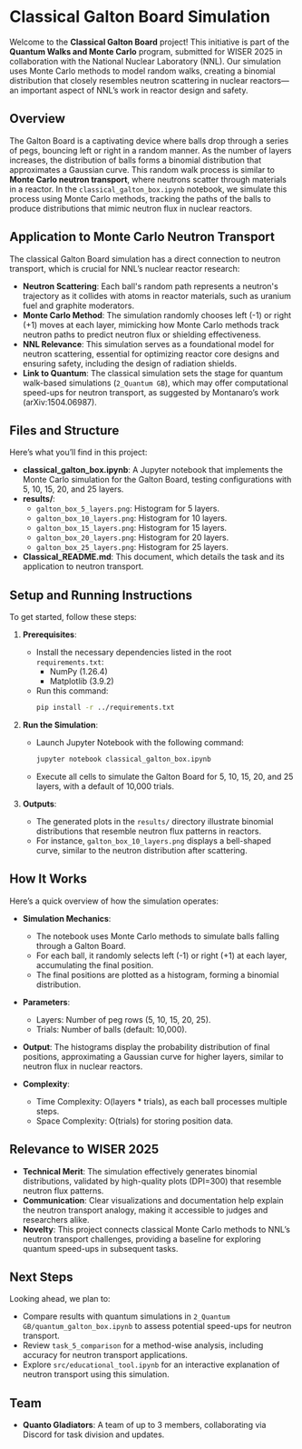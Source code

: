 # Classical Galton Board Simulation

Welcome to the **Classical Galton Board** project! This initiative is part of the **Quantum Walks and Monte Carlo** program, submitted for WISER 2025 in collaboration with the National Nuclear Laboratory (NNL). Our simulation uses Monte Carlo methods to model random walks, creating a binomial distribution that closely resembles neutron scattering in nuclear reactors—an important aspect of NNL’s work in reactor design and safety.

## Overview

The Galton Board is a captivating device where balls drop through a series of pegs, bouncing left or right in a random manner. As the number of layers increases, the distribution of balls forms a binomial distribution that approximates a Gaussian curve. This random walk process is similar to **Monte Carlo neutron transport**, where neutrons scatter through materials in a reactor. In the `classical_galton_box.ipynb` notebook, we simulate this process using Monte Carlo methods, tracking the paths of the balls to produce distributions that mimic neutron flux in nuclear reactors.

## Application to Monte Carlo Neutron Transport

The classical Galton Board simulation has a direct connection to neutron transport, which is crucial for NNL’s nuclear reactor research:

- **Neutron Scattering**: Each ball's random path represents a neutron's trajectory as it collides with atoms in reactor materials, such as uranium fuel and graphite moderators.
- **Monte Carlo Method**: The simulation randomly chooses left (-1) or right (+1) moves at each layer, mimicking how Monte Carlo methods track neutron paths to predict neutron flux or shielding effectiveness.
- **NNL Relevance**: This simulation serves as a foundational model for neutron scattering, essential for optimizing reactor core designs and ensuring safety, including the design of radiation shields.
- **Link to Quantum**: The classical simulation sets the stage for quantum walk-based simulations (`2_Quantum GB`), which may offer computational speed-ups for neutron transport, as suggested by Montanaro’s work (arXiv:1504.06987).

## Files and Structure

Here’s what you’ll find in this project:

- **classical_galton_box.ipynb**: A Jupyter notebook that implements the Monte Carlo simulation for the Galton Board, testing configurations with 5, 10, 15, 20, and 25 layers.
- **results/**:
  - `galton_box_5_layers.png`: Histogram for 5 layers.
  - `galton_box_10_layers.png`: Histogram for 10 layers.
  - `galton_box_15_layers.png`: Histogram for 15 layers.
  - `galton_box_20_layers.png`: Histogram for 20 layers.
  - `galton_box_25_layers.png`: Histogram for 25 layers.
- **Classical_README.md**: This document, which details the task and its application to neutron transport.

## Setup and Running Instructions

To get started, follow these steps:

1. **Prerequisites**:
   - Install the necessary dependencies listed in the root `requirements.txt`:
     - NumPy (1.26.4)
     - Matplotlib (3.9.2)
   - Run this command:
     ```bash
     pip install -r ../requirements.txt
     ```

2. **Run the Simulation**:
   - Launch Jupyter Notebook with the following command:
     ```bash
     jupyter notebook classical_galton_box.ipynb
     ```
   - Execute all cells to simulate the Galton Board for 5, 10, 15, 20, and 25 layers, with a default of 10,000 trials.

3. **Outputs**:
   - The generated plots in the `results/` directory illustrate binomial distributions that resemble neutron flux patterns in reactors.
   - For instance, `galton_box_10_layers.png` displays a bell-shaped curve, similar to the neutron distribution after scattering.

## How It Works

Here’s a quick overview of how the simulation operates:

- **Simulation Mechanics**:
  - The notebook uses Monte Carlo methods to simulate balls falling through a Galton Board.
  - For each ball, it randomly selects left (-1) or right (+1) at each layer, accumulating the final position.
  - The final positions are plotted as a histogram, forming a binomial distribution.

- **Parameters**:
  - Layers: Number of peg rows (5, 10, 15, 20, 25).
  - Trials: Number of balls (default: 10,000).

- **Output**: The histograms display the probability distribution of final positions, approximating a Gaussian curve for higher layers, similar to neutron flux in nuclear reactors.

- **Complexity**:
  - Time Complexity: O(layers * trials), as each ball processes multiple steps.
  - Space Complexity: O(trials) for storing position data.

## Relevance to WISER 2025

- **Technical Merit**: The simulation effectively generates binomial distributions, validated by high-quality plots (DPI=300) that resemble neutron flux patterns.
- **Communication**: Clear visualizations and documentation help explain the neutron transport analogy, making it accessible to judges and researchers alike.
- **Novelty**: This project connects classical Monte Carlo methods to NNL’s neutron transport challenges, providing a baseline for exploring quantum speed-ups in subsequent tasks.

## Next Steps

Looking ahead, we plan to:

- Compare results with quantum simulations in `2_Quantum GB/quantum_galton_box.ipynb` to assess potential speed-ups for neutron transport.
- Review `task_5_comparison` for a method-wise analysis, including accuracy for neutron transport applications.
- Explore `src/educational_tool.ipynb` for an interactive explanation of neutron transport using this simulation.

## Team

- **Quanto Gladiators**: A team of up to 3 members, collaborating via Discord for task division and updates.

